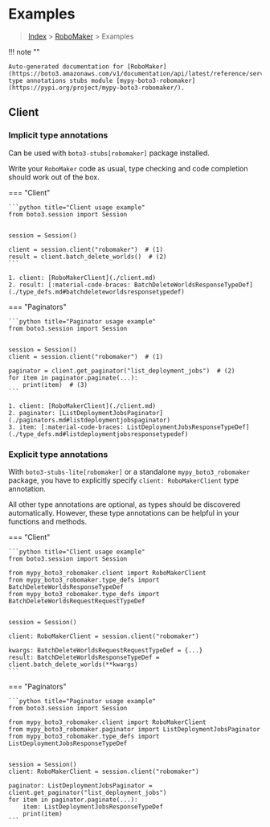 # Examples

> [Index](../README.md) > [RoboMaker](./README.md) > Examples

!!! note ""

    Auto-generated documentation for [RoboMaker](https://boto3.amazonaws.com/v1/documentation/api/latest/reference/services/robomaker.html#RoboMaker)
    type annotations stubs module [mypy-boto3-robomaker](https://pypi.org/project/mypy-boto3-robomaker/).

## Client

### Implicit type annotations

Can be used with `boto3-stubs[robomaker]` package installed.

Write your `RoboMaker` code as usual,
type checking and code completion should work out of the box.


=== "Client"

    ```python title="Client usage example"
    from boto3.session import Session


    session = Session()

    client = session.client("robomaker")  # (1)
    result = client.batch_delete_worlds()  # (2)
    ```

    1. client: [RoboMakerClient](./client.md)
    2. result: [:material-code-braces: BatchDeleteWorldsResponseTypeDef](./type_defs.md#batchdeleteworldsresponsetypedef) 



=== "Paginators"

    ```python title="Paginator usage example"
    from boto3.session import Session


    session = Session()
    client = session.client("robomaker")  # (1)

    paginator = client.get_paginator("list_deployment_jobs")  # (2)
    for item in paginator.paginate(...):
        print(item)  # (3)
    ```

    1. client: [RoboMakerClient](./client.md)
    2. paginator: [ListDeploymentJobsPaginator](./paginators.md#listdeploymentjobspaginator)
    3. item: [:material-code-braces: ListDeploymentJobsResponseTypeDef](./type_defs.md#listdeploymentjobsresponsetypedef) 




### Explicit type annotations

With `boto3-stubs-lite[robomaker]`
or a standalone `mypy_boto3_robomaker` package, you have to explicitly specify `client: RoboMakerClient` type annotation.

All other type annotations are optional, as types should be discovered automatically.
However, these type annotations can be helpful in your functions and methods.


=== "Client"

    ```python title="Client usage example"
    from boto3.session import Session

    from mypy_boto3_robomaker.client import RoboMakerClient
    from mypy_boto3_robomaker.type_defs import BatchDeleteWorldsResponseTypeDef
    from mypy_boto3_robomaker.type_defs import BatchDeleteWorldsRequestRequestTypeDef


    session = Session()

    client: RoboMakerClient = session.client("robomaker")

    kwargs: BatchDeleteWorldsRequestRequestTypeDef = {...}
    result: BatchDeleteWorldsResponseTypeDef = client.batch_delete_worlds(**kwargs)
    ```



=== "Paginators"

    ```python title="Paginator usage example"
    from boto3.session import Session

    from mypy_boto3_robomaker.client import RoboMakerClient
    from mypy_boto3_robomaker.paginator import ListDeploymentJobsPaginator
    from mypy_boto3_robomaker.type_defs import ListDeploymentJobsResponseTypeDef


    session = Session()
    client: RoboMakerClient = session.client("robomaker")

    paginator: ListDeploymentJobsPaginator = client.get_paginator("list_deployment_jobs")
    for item in paginator.paginate(...):
        item: ListDeploymentJobsResponseTypeDef
        print(item)
    ```




